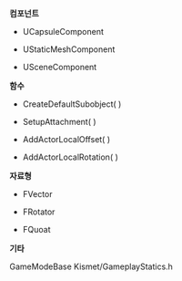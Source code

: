 
**컴포넌트**

- UCapsuleComponent

- UStaticMeshComponent

- USceneComponent



**함수**

- CreateDefaultSubobject( )

- SetupAttachment( )

- AddActorLocalOffset( )

- AddActorLocalRotation( )



**자료형**

- FVector

- FRotator

- FQuoat



**기타**

GameModeBase
Kismet/GameplayStatics.h
